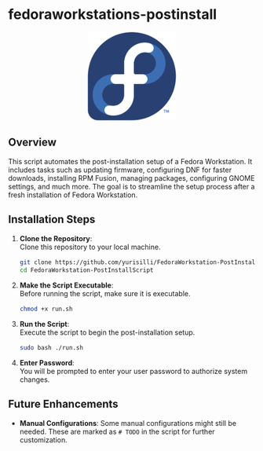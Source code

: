 
# fedoraworkstations-postinstall

<p align="center">
    <img src="utils/logo.png" alt="Fedora Logo" width="180">
</p>

## Overview

This script automates the post-installation setup of a Fedora Workstation. It includes tasks such as updating firmware, configuring DNF for faster downloads, installing RPM Fusion, managing packages, configuring GNOME settings, and much more. The goal is to streamline the setup process after a fresh installation of Fedora Workstation.

## Installation Steps

1. **Clone the Repository**:  
   Clone this repository to your local machine.

    ```bash
    git clone https://github.com/yurisilli/FedoraWorkstation-PostInstallScript.git
    cd FedoraWorkstation-PostInstallScript
    ```

2. **Make the Script Executable**:  
   Before running the script, make sure it is executable.

    ```bash
    chmod +x run.sh
    ```

3. **Run the Script**:  
   Execute the script to begin the post-installation setup.

    ```bash
    sudo bash ./run.sh
    ```

4. **Enter Password**:  
   You will be prompted to enter your user password to authorize system changes.

## Future Enhancements
- **Manual Configurations**: Some manual configurations might still be needed. These are marked as `# TODO` in the script for further customization.